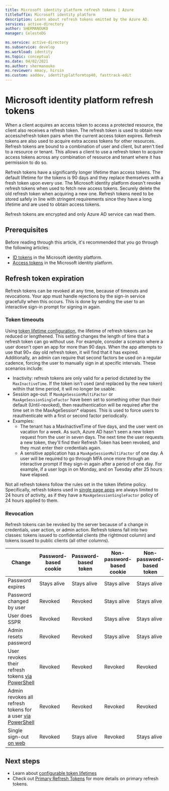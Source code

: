 ```yaml
---
title: Microsoft identity platform refresh tokens | Azure
titleSuffix: Microsoft identity platform
description: Learn about refresh tokens emitted by the Azure AD.
services: active-directory
author: SHERMANOUKO
manager: CelesteDG

ms.service: active-directory
ms.subservice: develop
ms.workload: identity
ms.topic: conceptual
ms.date: 04/02/2021
ms.author: shermanouko
ms.reviewer: mmacy, hirsin
ms.custom: aaddev, identityplatformtop40, fasttrack-edit
---
```


# Microsoft identity platform refresh tokens

When a client acquires an access token to access a protected resource, the client also receives a refresh token. The refresh token is used to obtain new access/refresh token pairs when the current access token expires. Refresh tokens are also used to acquire extra access tokens for other resources. Refresh tokens are bound to a combination of user and client, but aren't tied to a resource or tenant. This allows a client to use a refresh token to acquire access tokens across any combination of resource and tenant where it has permission to do so. 

Refresh tokens have a significantly longer lifetime than access tokens. The default lifetime for the tokens is 90 days and they replace themselves with a fresh token upon every use. The Microsoft identity platform doesn't revoke refresh tokens when used to fetch new access tokens. Securely delete the old refresh token when acquiring a new one. Refresh tokens need to be stored safely in line with stringent requirements since they have a long lifetime and are used to obtain access tokens. 

Refresh tokens are encrypted and only Azure AD service can read them.

## Prerequisites

Before reading through this article, it's recommended that you go through the following articles:

* [ID tokens](id-tokens.md) in the Microsoft identity platform.
* [Access tokens](access-tokens.md) in the Microsoft identity platform.

## Refresh token expiration

Refresh tokens can be revoked at any time, because of timeouts and revocations. Your app must handle rejections by the sign-in service gracefully when this occurs. This is done by sending the user to an interactive sign-in prompt for signing in again. 

### Token timeouts

Using [token lifetime configuration](active-directory-configurable-token-lifetimes.md#refresh-and-session-token-lifetime-policy-properties), the lifetime of refresh tokens can be reduced or lengthened. This setting changes the length of time that a refresh token can go without use. For example, consider a scenario where a user doesn't open an app for more than 90 days. When the app attempts to use that 90+ day old refresh token, it will find that it has expired. Additionally, an admin can  require that second factors be used on a regular cadence, forcing the user to manually sign in at specific intervals. These scenarios include:

* Inactivity: refresh tokens are only valid for a period dictated by the `MaxInactiveTime`.  If the token isn't used (and replaced by the new token) within that time period, it will no longer be usable.
* Session age-out: If `MaxAgeSessionMultiFactor` or `MaxAgeSessionSingleFactor` have been set to something other than their default (Until-revoked), then reauthentication will be required after the time set in the MaxAgeSession* elapses.  This is used to force users to reauthenticate with a first or second factor periodically. 
* Examples:
  * The tenant has a MaxInactiveTime of five days, and the user went on vacation for a week. As such, Azure AD hasn't seen a new token request from the user in seven days. The next time the user requests a new token, they'll find their Refresh Token has been revoked, and they must enter their credentials again.
  * A sensitive application has a `MaxAgeSessionMultiFactor` of one day. A user will be required to go through MFA once more through an interactive prompt if they sign-in again after a period of one day. For example, if a user logs in on Monday, and on Tuesday after 25 hours have elapsed. 

Not all refresh tokens follow the rules set in the token lifetime policy. Specifically, refresh tokens used in [single page apps](reference-third-party-cookies-spas.md) are always limited to 24 hours of activity, as if they have a `MaxAgeSessionSingleFactor` policy of 24 hours applied to them. 
### Revocation

Refresh tokens can be revoked by the server because of a change in credentials, user action, or admin action.  Refresh tokens fall into two classes: tokens issued to confidential clients (the rightmost column) and tokens issued to public clients (all other columns).

| Change | Password-based cookie | Password-based token | Non-password-based cookie | Non-password-based token | Confidential client token |
|---|-----------------------|----------------------|---------------------------|--------------------------|---------------------------|
| Password expires | Stays alive | Stays alive | Stays alive | Stays alive | Stays alive |
| Password changed by user | Revoked | Revoked | Stays alive | Stays alive | Stays alive |
| User does SSPR | Revoked | Revoked | Stays alive | Stays alive | Stays alive |
| Admin resets password | Revoked | Revoked | Stays alive | Stays alive | Stays alive |
| User revokes their refresh tokens [via PowerShell](/powershell/module/azuread/revoke-azureadsignedinuserallrefreshtoken) | Revoked | Revoked | Revoked | Revoked | Revoked |
| Admin revokes all refresh tokens for a user [via PowerShell](/powershell/module/azuread/revoke-azureaduserallrefreshtoken) | Revoked | Revoked |Revoked | Revoked | Revoked |
| Single sign-out [on web](v2-protocols-oidc.md#single-sign-out) | Revoked | Stays alive | Revoked | Stays alive | Stays alive |

## Next steps

* Learn about [configurable token lifetimes](active-directory-configurable-token-lifetimes.md)
* Check out [Primary Refresh Tokens](../devices/concept-primary-refresh-token.md) for more details on primary refresh tokens.
